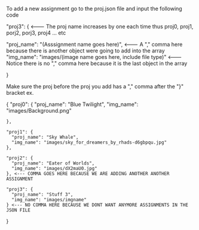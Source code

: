To add a new assignment go to the proj.json file and input the following code 

"proj3": { <--- The proj name increases by one each time thus proj0, proj1, porj2, porj3, proj4 ... etc

  "proj_name": "(Asssignment name goes here)", <--- A "," comma here because there is another object were going to add into the array
  "img_name": "images/(image name goes here, include file type)" <--- Notice there is no "," comma here because it is the last object in the array 
           
}

Make sure the proj before the proj you add has a "," comma after the "}" bracket ex.

{
    "proj0": {
      "proj_name": "Blue Twilight",
      "img_name": "images/Background.png"
           
    },
    
    "proj1": {
      "proj_name": "Sky Whale",
      "img_name": "images/sky_for_dreamers_by_rhads-d6gbpqu.jpg"
    }, 
    
    "proj2": {
      "proj_name": "Eater of Worlds", 
      "img_name": "images/dX2maU0.jpg"
    }, <--- COMMA GOES HERE BECAUSE WE ARE ADDING ANOTHER ANOTHER ASSIGNMENT   
    
    "proj3": {
      "proj_name": "Stuff 3",
      "img_name": "images/imgname"
    } <--- NO COMMA HERE BECAUSE WE DONT WANT ANYMORE ASSIGNMENTS IN THE JSON FILE 
}
